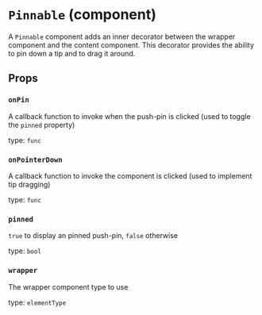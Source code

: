 `Pinnable` (component)
======================

A `Pinnable` component adds an inner decorator between
the wrapper component and the content component. This decorator
provides the ability to pin down a tip and to drag it around.

Props
-----

### `onPin`

A callback function to invoke when the push-pin is clicked (used to toggle the `pinned` property)

type: `func`


### `onPointerDown`

A callback function to invoke the component is clicked (used to implement tip dragging)

type: `func`


### `pinned`

`true` to display an pinned push-pin, `false` otherwise

type: `bool`


### `wrapper`

The wrapper component type to use

type: `elementType`

